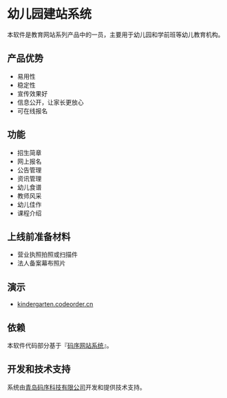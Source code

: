 # 幼儿园建站系统

本软件是教育网站系列产品中的一员，主要用于幼儿园和学前班等幼儿教育机构。

## 产品优势
* 易用性
* 稳定性
* 宣传效果好
* 信息公开，让家长更放心
* 可在线报名

## 功能

* 招生简章
* 网上报名
* 公告管理
* 资讯管理
* 幼儿食谱
* 教师风采
* 幼儿佳作
* 课程介绍

## 上线前准备材料

* 营业执照拍照或扫描件
* 法人备案幕布照片

## 演示

* [kindergarten.codeorder.cn](http://kindergarten.codeorder.cn)

## 依赖

本软件代码部分基于『[码序网站系统](https://code.aliyun.com/oldsong/codeorder-enterprise-information-system)』。

## 开发和技术支持

系统由[青岛码序科技有限公司](http://codeorder.cn)开发和提供技术支持。
